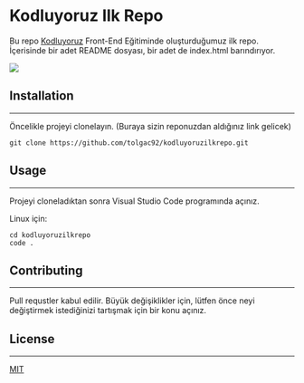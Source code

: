 # **Kodluyoruz Ilk Repo**

Bu repo [Kodluyoruz](https://kodluyoruz.org/) Front-End Eğitiminde oluşturduğumuz ilk repo. İçerisinde bir adet README dosyası, bir adet de index.html barındırıyor.

![](https://r.resimlink.com/9sTDA.png)

## **Installation**
---
Öncelikle projeyi clonelayın. (Buraya sizin reponuzdan aldığınız link gelicek)
```
git clone https://github.com/tolgac92/kodluyoruzilkrepo.git
```

## **Usage**
---
Projeyi cloneladıktan sonra Visual Studio Code programında açınız.

Linux için:
```
cd kodluyoruzilkrepo
code .
```

## **Contributing**
---
Pull requstler kabul edilir. Büyük değişiklikler için, lütfen önce neyi değiştirmek istediğinizi tartışmak için bir konu açınız.

## **License**
---
[MIT](https://choosealicense.com/licenses/mit/)